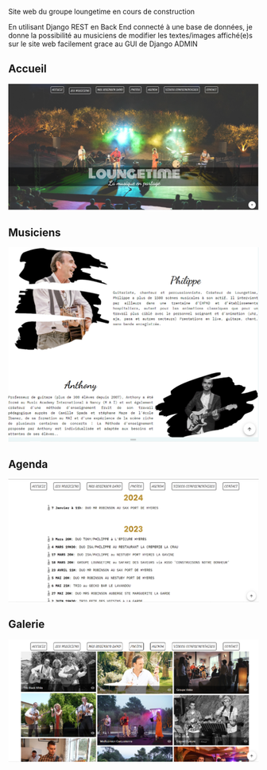 Site web du groupe loungetime en cours de construction

En utilisant Django REST en Back End connecté à une base de données, je donne la possibilité au musiciens de modifier les textes/images affiché(e)s sur le site web facilement grace au GUI de Django ADMIN

## Accueil
![capture1](https://github.com/dvdmnc/loungetime/blob/main/loungetime-accueil.PNG)
## Musiciens
![capture1](https://github.com/dvdmnc/loungetime/blob/main/loungetime-musiciens.PNG)
## Agenda
![capture1](https://github.com/dvdmnc/loungetime/blob/main/loungetime%20agenda.PNG)
## Galerie
![capture1](https://github.com/dvdmnc/loungetime/blob/main/loungetime-photos.PNG)
